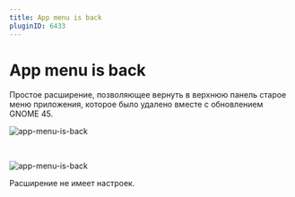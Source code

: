 ```yaml
---
title: App menu is back
pluginID: 6433
---
```


# App menu is back

Простое расширение, позволяющее вернуть в верхнюю панель старое меню приложения, которое было удалено вместе с обновлением GNOME 45.

![app-menu-is-back](/extensions/app-menu-is-back/app-menu-is-back-1.png)

<br>

![app-menu-is-back](/extensions/app-menu-is-back/app-menu-is-back-2.png)

Расширение не имеет настроек.

<!--@include: ./parts/show-install-steps.md-->
